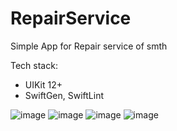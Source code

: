 # RepairService

Simple App for Repair service of smth

Tech stack:
- UIKit 12+
- SwiftGen, SwiftLint

![image](https://user-images.githubusercontent.com/5717020/144679766-b4b5c181-daf2-4625-9669-bcaf76ea47f8.png)
![image](https://user-images.githubusercontent.com/5717020/144682384-526a502b-2313-4d94-bf93-e8dd2f50fa43.png)
![image](https://user-images.githubusercontent.com/5717020/144682438-83d6195e-a57c-41ae-8ce4-a7ed265877f1.png)
![image](https://user-images.githubusercontent.com/5717020/144682604-e5e53d02-b3d3-40ad-8d56-8cc9ad8bb0e3.png)
